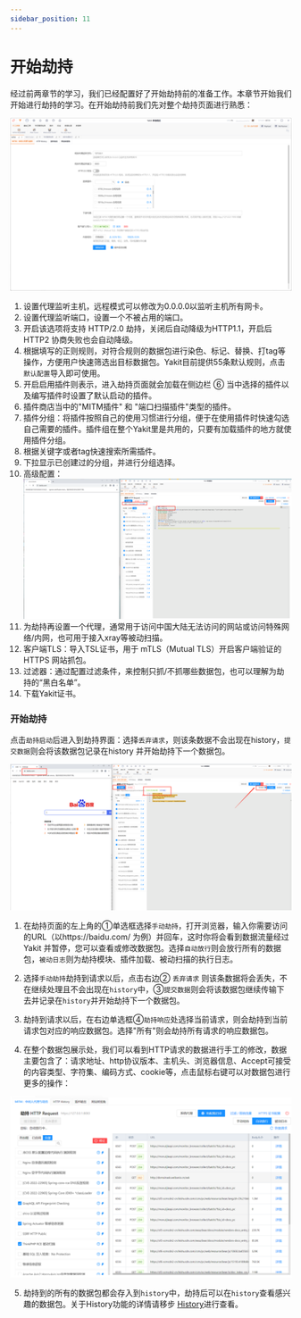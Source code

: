 ```yaml
---
sidebar_position: 11
---
```

# 开始劫持

经过前两章节的学习，我们已经配置好了开始劫持前的准备工作。本章节开始我们开始进行劫持的学习。在开始劫持前我们先对整个劫持页面进行熟悉：

![](/img/products/yakit/mitm-11.png)
1. 设置代理监听主机，远程模式可以修改为0.0.0.0以监听主机所有网卡。
2. 设置代理监听端口，设置一个不被占用的端口。
3. 开启该选项将支持 HTTP/2.0 劫持，关闭后自动降级为HTTP1.1，开启后 HTTP2 协商失败也会自动降级。
4. 根据填写的正则规则，对符合规则的数据包进行染色、标记、替换、打tag等操作，方便用户快速筛选出目标数据包。Yakit目前提供55条默认规则，点击`默认配置`导入即可使用。
5. 开启启用插件则表示，进入劫持页面就会加载在侧边栏 ⑥ 当中选择的插件以及编写插件时设置了默认启动的插件。
6. 插件商店当中的"MITM插件" 和 "端口扫描插件"类型的插件。
7. 插件分组：将插件按照自己的使用习惯进行分组，便于在使用插件时快速勾选自己需要的插件。插件组在整个Yakit里是共用的，只要有加载插件的地方就使用插件分组。
8. 根据关键字或者tag快速搜索所需插件。
9. 下拉显示已创建过的分组，并进行分组选择。
10. 高级配置：
![](/img/products/yakit/mitm-12.png)
11. 为劫持再设置一个代理，通常用于访问中国大陆无法访问的网站或访问特殊网络/内网，也可用于接入xray等被动扫描。
12. 客户端TLS：导入TSL证书，用于 mTLS（Mutual TLS）开启客户端验证的 HTTPS 网站抓包。
13. 过滤器：通过配置过滤条件，来控制只抓/不抓哪些数据包，也可以理解为劫持的“黑白名单”。
14. 下载Yakit证书。

### 开始劫持

点击`劫持启动`后进入到劫持界面：选择`丢弃请求`，则该条数据不会出现在history，`提交数据`则会将该数据包记录在history 并开始劫持下一个数据包。

![](/img/products/yakit/mitm-13.png)

1. 在劫持页面的左上角的①单选框选择`手动劫持`，打开浏览器，输入你需要访问的URL（以https://baidu.com/ 为例）并回车，这时你将会看到数据流量经过 Yakit 并暂停，您可以查看或修改数据包。选择`自动放行`则会放行所有的数据包，`被动日志`则为劫持模块、插件加载、被动扫描的执行日志。

2. 选择`手动劫持`劫持到请求以后，点击右边② `丢弃请求` 则该条数据将会丢失，不在继续处理且不会出现在`history`中，③`提交数据`则会将该数据包继续传输下去并记录在`history`并开始劫持下一个数据包。

3. 劫持到请求以后，在右边单选框④`劫持响应`处选择当前请求，则会劫持到当前请求包对应的响应数据包。选择"所有"则会劫持所有请求的响应数据包。

4. 在整个数据包展示处，我们可以看到HTTP请求的数据进行手工的修改，数据主要包含了：请求地址、http协议版本、主机头、浏览器信息、Accept可接受的内容类型、字符集、编码方式、cookie等，点击鼠标右键可以对数据包进行更多的操作：

![](/img/products/yakit/mitm-14.png)

5. 劫持到的所有的数据包都会存入到`history`中，劫持后可以在`history`查看感兴趣的数据包。关于History功能的详情请移步 [History](../products/expert-mode/mitm/History.md)进行查看。

